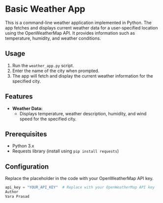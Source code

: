 # Basic Weather App

This is a command-line weather application implemented in Python. The app fetches and displays current weather data for a user-specified location using the OpenWeatherMap API. It provides information such as temperature, humidity, and weather conditions.

## Usage

1. Run the `weather_app.py` script.
2. Enter the name of the city when prompted.
3. The app will fetch and display the current weather information for the specified city.

## Features

- **Weather Data:**
  - Displays temperature, weather description, humidity, and wind speed for the specified city.

## Prerequisites

- Python 3.x
- Requests library (install using `pip install requests`)

## Configuration

Replace the placeholder in the code with your OpenWeatherMap API key.

```python
api_key = "YOUR_API_KEY"  # Replace with your OpenWeatherMap API key
Author
Vara Prasad
